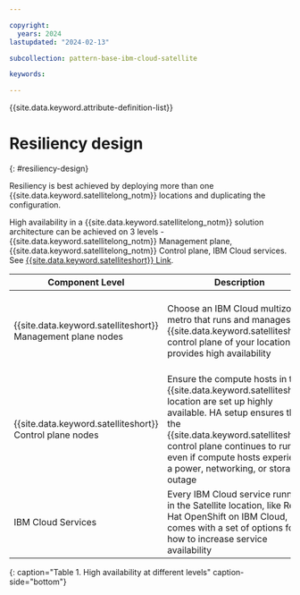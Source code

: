 ```yaml
---

copyright:
  years: 2024
lastupdated: "2024-02-13"

subcollection: pattern-base-ibm-cloud-satellite

keywords:

---
```


{{site.data.keyword.attribute-definition-list}}

# Resiliency design
{: #resiliency-design}

Resiliency is best achieved by deploying more than one {{site.data.keyword.satellitelong_notm}} locations and duplicating the configuration.

High availability in a {{site.data.keyword.satellitelong_notm}} solution architecture can be achieved on 3 levels - {{site.data.keyword.satellitelong_notm}} Management plane, {{site.data.keyword.satellitelong_notm}} Control plane, IBM Cloud services. See [{{site.data.keyword.satelliteshort}} Link](docs/satellite?topic=satellite-ha).


| Component Level | Description | Comments |
|---|---|---|
| {{site.data.keyword.satelliteshort}} Management plane nodes | Choose an IBM Cloud multizone metro that runs and manages the {{site.data.keyword.satelliteshort}} control plane of your location. IBM provides high availability | By default, every {{site.data.keyword.satelliteshort}} control plane is automatically set up with multiple instances and spread across multiple zones within the same IBM Cloud multizone metro.|
| {{site.data.keyword.satelliteshort}} Control plane nodes | Ensure the compute hosts in the {{site.data.keyword.satelliteshort}} location are set up highly available. HA setup ensures that the {{site.data.keyword.satelliteshort}} control plane continues to run, even if compute hosts experience a power, networking, or storage outage | Deploy compute hosts multiples of 3, such as 6, 9, or 12. n\  Every compute host must have a separate physical host n\  In a hyperscaler spread compute hosts across many availability zones within the same metro.|
| IBM Cloud Services | Every IBM Cloud service running in the Satellite location, like Red Hat OpenShift on IBM Cloud, comes with a set of options for how to increase service availability | Review documentation of each service to find supported options |
{: caption="Table 1. High availability at different levels" caption-side="bottom"}
